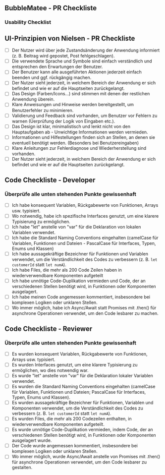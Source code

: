 ## BubbleMatee - PR Checkliste

### Usability Checklist

## UI-Prinzipien von Nielsen - PR Checkliste

- [ ] Der Nutzer wird über jede Zustandsänderung der Anwendung informiert (z. B. Beitrag wird gepostet, Post fehlgeschlagen).
- [ ] Die verwendete Sprache und Symbole sind einfach verständlich und entsprechen den Erwartungen der Benutzer.
- [ ] Der Benutzer kann alle ausgeführten Aktionen jederzeit einfach beenden und ggf. rückgängig machen.
- [ ] Der Nutzer sieht jederzeit, in welchem Bereich der Anwendung er sich befindet und wie er auf die Hauptseiten zurückgelangt.
- [ ] Das Design (Farben/Icons...) sind stimmen mit denen der restlichen Anwendung überein.
- [ ] Klare Anweisungen und Hinweise werden bereitgestellt, um Benutzerfehler zu minimieren.
- [ ] Validierung und Feedback sind vorhanden, um Benutzer vor Fehlern zu warnen (Üerprüfung der Logik von Eingaben etc.).
- [ ] Das Design ist klar, minimalistisch und lenkt nicht von den Hauptaufgaben ab - Unwichtige Informationen werden vermieden.
- [ ] Informationen und Hilfestellungen finden sich an Stellen, an denen sie eventuell benötigt werden. (Besonders bei Benutzereingaben)
- [ ] Klare Anleitungen zur Fehlerdiagnose und Wiederherstellung sind vorhanden.
- [ ] Der Nutzer sieht jederzeit, in welchem Bereich der Anwendung er sich befindet und wie er auf die Hauptseiten zurückgelangt.

## Code Checkliste - Developer
### Überprüfe alle unten stehenden Punkte gewissenhaft

- [ ] Ich habe konsequent Variablen, Rückgabewerte von Funktionen, Arrays usw. typisiert.
- [ ] Wo notwendig, habe ich spezifische Interfaces genutzt, um eine klarere Typisierung zu ermöglichen.
- [ ] Ich habe "let" anstelle von "var" für die Deklaration von lokalen Variablen verwendet.
- [ ] Ich habe die Standard Naming Conventions eingehalten (camelCase für Variablen, Funktionen und Dateien - PascalCase für Interfaces, Typen, Enums und Klassen)
- [ ] Ich habe aussagekräftige Bezeichner für Funktionen und Variablen verwendet, um die Verständlichkeit des Codes zu verbessern (z. B. `let customerId` statt `let numA`).
- [ ] Ich habe Files, die mehr als 200 Code Zeilen haben in wiederverwendbare Komponenten aufgeteilt
- [ ] Ich habe unnötige Code-Duplikation vermieden und Code, der an verschiedenen Stellen benötigt wird, in Funktionen oder Komponenten ausgelagert.
- [ ] Ich habe meinen Code angemessen kommentiert, insbesondere bei komplexen Logiken oder unklaren Stellen.
- [ ] Wo immer möglich, habe ich Async/Await statt Promises mit .then() für asynchrone Operationen verwendet, um den Code lesbarer zu machen.
  
## Code Checkliste - Reviewer
### Überprüfe alle unten stehenden Punkte gewissenhaft

- [ ] Es wurden konsequent Variablen, Rückgabewerte von Funktionen, Arrays usw. typisiert.
- [ ] Es wurden Interfaces genutzt, um eine klarere Typisierung zu ermöglichen, wo dies notwendig war.
- [ ] Es wurde "let" anstelle von "var" für die Deklaration lokaler Variablen verwendet.
- [ ] Es wurden die Standard Naming Conventions eingehalten (camelCase für Variablen, Funktionen und Dateien; PascalCase für Interfaces, Typen, Enums und Klassen).
- [ ] Es wurden aussagekräftige Bezeichner für Funktionen, Variablen und Komponenten verwendet, um die Verständlichkeit des Codes zu verbessern (z. B. `let customerId` statt `let numA`).
- [ ] Es wurden Files, die mehr als 200 Codezeilen enthalten, in wiederverwendbare Komponenten aufgeteilt.
- [ ] Es wurde unnötige Code-Duplikation vermieden, indem Code, der an verschiedenen Stellen benötigt wird, in Funktionen oder Komponenten ausgelagert wurde.
- [ ] Der Code wurde angemessen kommentiert, insbesondere bei komplexen Logiken oder unklaren Stellen.
- [ ] Wo immer möglich, wurde Async/Await anstelle von Promises mit .then() für asynchrone Operationen verwendet, um den Code lesbarer zu gestalten.
